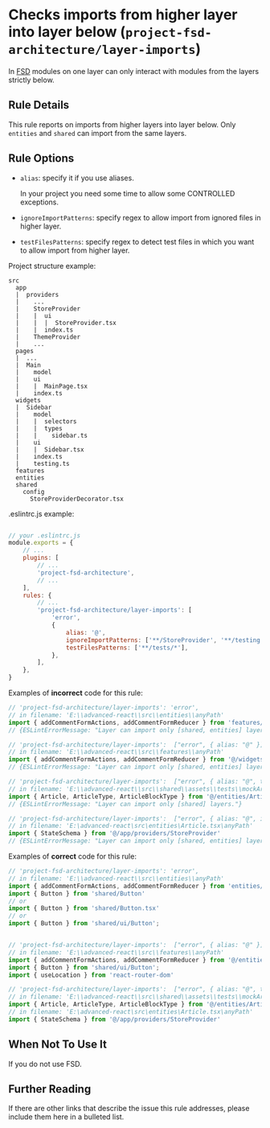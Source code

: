# Checks imports from higher layer into layer below (`project-fsd-architecture/layer-imports`)

In [FSD](https://feature-sliced.design/) modules on one layer can only interact with modules from the layers strictly below.

## Rule Details

This rule reports on imports from higher layers into layer below. Only `entities` and `shared` can import from the same layers.

## Rule Options

* `alias`: specify it if you use aliases.


  In your project you need some time to allow some CONTROLLED exceptions.

* `ignoreImportPatterns`: specify regex to allow import from ignored files in higher layer.
* `testFilesPatterns`: specify regex to detect test files in which you want to allow import from higher layer.

Project structure example:

```
src
  app
  |  providers
  |    ...
  |    StoreProvider
  |    |  ui
  |    |  |  StoreProvider.tsx
  |    |  index.ts
  |    ThemeProvider
  |    ...
  pages
  |  ...
  |  Main
  |    model
  |    ui
  |    |  MainPage.tsx
  |    index.ts
  widgets
  |  Sidebar
  |    model
  |    |  selectors
  |    |  types
  |    |    sidebar.ts
  |    ui
  |    |  Sidebar.tsx
  |    index.ts
  |    testing.ts
  features
  entities    
  shared
    config
      StoreProviderDecorator.tsx
```

.eslintrc.js example:

```js

// your .eslintrc.js
module.exports = {
    // ...
    plugins: [
        // ...
        'project-fsd-architecture',
        // ...
    ],
    rules: {
        // ...
        'project-fsd-architecture/layer-imports': [
            'error',
            {
                alias: '@',
                ignoreImportPatterns: ['**/StoreProvider', '**/testing', '**/router'],
                testFilesPatterns: ['**/tests/*'],
            },
        ],
    },
}

```
Examples of **incorrect** code for this rule:

```js
// 'project-fsd-architecture/layer-imports': 'error',
// in filename: 'E:\\advanced-react\\src\\entities\\anyPath'
import { addCommentFormActions, addCommentFormReducer } from 'features/Article'
// {ESLintErrorMessage: "Layer can import only [shared, entities] layers."}

// 'project-fsd-architecture/layer-imports':  ["error", { alias: "@" }],
// in filename: 'E:\\advanced-react\\src\\features\\anyPath'
import { addCommentFormActions, addCommentFormReducer } from '@/widgets/Article'
// {ESLintErrorMessage: "Layer can import only [shared, entities] layers."}

// 'project-fsd-architecture/layer-imports':  ["error", { alias: "@", testFilesPatterns: ['NO!!! **/tests/*'] }],
// in filename: 'E:\\advanced-react\\src\\shared\\assets\\tests\\mockArticleData.ts...'
import { Article, ArticleType, ArticleBlockType } from '@/entities/Article';
// {ESLintErrorMessage: "Layer can import only [shared] layers."}

// 'project-fsd-architecture/layer-imports':  ["error", { alias: "@", ignoreImportPatterns: ['NOT!!!**/StoreProvider'],}],
// in filename: 'E:\advanced-react\src\entities\Article.tsx\anyPath'
import { StateSchema } from '@/app/providers/StoreProvider'
// {ESLintErrorMessage: "Layer can import only [shared, entities] layers."}


```

Examples of **correct** code for this rule:

```js
// 'project-fsd-architecture/layer-imports': 'error',
// in filename: 'E:\\advanced-react\\src\\entities\\anyPath'
import { addCommentFormActions, addCommentFormReducer } from 'entities/Article'
import { Button } from 'shared/Button'
// or
import { Button } from 'shared/Button.tsx'
// or
import { Button } from 'shared/ui/Button';


// 'project-fsd-architecture/layer-imports':  ["error", { alias: "@" }],
// in filename: 'E:\\advanced-react\\src\\features\\anyPath'
import { addCommentFormActions, addCommentFormReducer } from '@/entities/Article'
import { Button } from 'shared/ui/Button';
import { useLocation } from 'react-router-dom'

// 'project-fsd-architecture/layer-imports':  ["error", { alias: "@", testFilesPatterns: ['**/tests/*'],ignoreImportPatterns: ['**/StoreProvider'] }],
// in filename: 'E:\\advanced-react\\src\\shared\\assets\\tests\\mockArticleData.ts...'
import { Article, ArticleType, ArticleBlockType } from '@/entities/Article';
// in filename: 'E:\advanced-react\src\entities\Article.tsx\anyPath'
import { StateSchema } from '@/app/providers/StoreProvider'


```

## When Not To Use It

If you do not use FSD.

## Further Reading

If there are other links that describe the issue this rule addresses, please include them here in a bulleted list.
